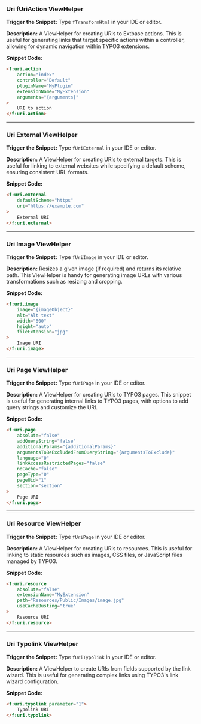 ### Uri fUriAction ViewHelper

**Trigger the Snippet:** Type `fTransformHtml` in your IDE or editor.

**Description:**
A ViewHelper for creating URIs to Extbase actions. This is useful for generating links that target specific actions within a controller, allowing for dynamic navigation within TYPO3 extensions.

**Snippet Code:**

```html
<f:uri.action
    action="index"
    controller="Default"
    pluginName="MyPlugin"
    extensionName="MyExtension"
    arguments="{arguments}"
>
    URI to action
</f:uri.action>
```

---

### Uri External ViewHelper

**Trigger the Snippet:** Type `fUriExternal` in your IDE or editor.

**Description:**
A ViewHelper for creating URIs to external targets. This is useful for linking to external websites while specifying a default scheme, ensuring consistent URL formats.

**Snippet Code:**

```html
<f:uri.external
    defaultScheme="https"
    uri="https://example.com"
>
    External URI
</f:uri.external>
```

---

### Uri Image ViewHelper

**Trigger the Snippet:** Type `fUriImage` in your IDE or editor.

**Description:**
Resizes a given image (if required) and returns its relative path. This ViewHelper is handy for generating image URLs with various transformations such as resizing and cropping.

**Snippet Code:**

```html
<f:uri.image
    image="{imageObject}"
    alt="Alt text"
    width="800"
    height="auto"
    fileExtension="jpg"
>
    Image URI
</f:uri.image>
```

---

### Uri Page ViewHelper

**Trigger the Snippet:** Type `fUriPage` in your IDE or editor.

**Description:**
A ViewHelper for creating URIs to TYPO3 pages. This snippet is useful for generating internal links to TYPO3 pages, with options to add query strings and customize the URI.

**Snippet Code:**

```html
<f:uri.page
    absolute="false"
    addQueryString="false"
    additionalParams="{additionalParams}"
    argumentsToBeExcludedFromQueryString="{argumentsToExclude}"
    language="0"
    linkAccessRestrictedPages="false"
    noCache="false"
    pageType="0"
    pageUid="1"
    section="section"
>
    Page URI
</f:uri.page>
```

---

### Uri Resource ViewHelper

**Trigger the Snippet:** Type `fUriPage` in your IDE or editor.

**Description:**
A ViewHelper for creating URIs to resources. This is useful for linking to static resources such as images, CSS files, or JavaScript files managed by TYPO3.

**Snippet Code:**

```html
<f:uri.resource
    absolute="false"
    extensionName="MyExtension"
    path="Resources/Public/Images/image.jpg"
    useCacheBusting="true"
>
    Resource URI
</f:uri.resource>
```

---

### Uri Typolink ViewHelper

**Trigger the Snippet:** Type `fUriTypolink` in your IDE or editor.

**Description:**
A ViewHelper to create URIs from fields supported by the link wizard. This is useful for generating complex links using TYPO3's link wizard configuration.

**Snippet Code:**

```html
<f:uri.typolink parameter="1">
    Typolink URI
</f:uri.typolink>
```
